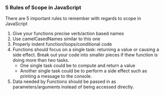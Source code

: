 ### 5 Rules of Scope in JavaScript

There are 5 important rules to remember with regards to scope in JavaScript

1. Give your functions precise verb/action based names
2. Use camelCasedNames similar to this one
3. Properly indent function/loops/conditional code
4. Functions should focus on a single task: returning a value or causing a side effect.  Break out your code into smaller pieces if thew function is doing more than two tasks.
    * One single task could be to compute and return a value
    * Another single task could be to perform a side effect such as printing a message to the console.
5. Data needed by Functions should be passed in as parameters/arguments instead of being accessed directly.

